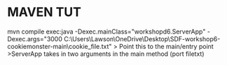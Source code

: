 # MAVEN TUT

mvn compile exec:java -Dexec.mainClass="workshopd6.ServerApp" -Dexec.args="3000 C:\Users\Lawson\OneDrive\Desktop\SDF-workshop6-cookiemonster-main\cookie_file.txt"
                        > Point this to the main/entry point    >ServerApp takes in two arguments in the main method (port filetxt)


